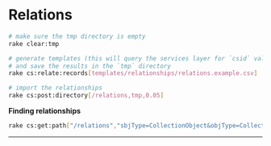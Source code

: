 Relations
=========

```bash
# make sure the tmp directory is empty
rake clear:tmp

# generate templates (this will query the services layer for `csid` values)
# and save the results in the `tmp` directory
rake cs:relate:records[templates/relationships/relations.example.csv]

# import the relationships
rake cs:post:directory[/relations,tmp,0.05]
```

**Finding relationships**

```bash
rake cs:get:path["/relations","sbjType=CollectionObject&objType=CollectionObject"]
```

---